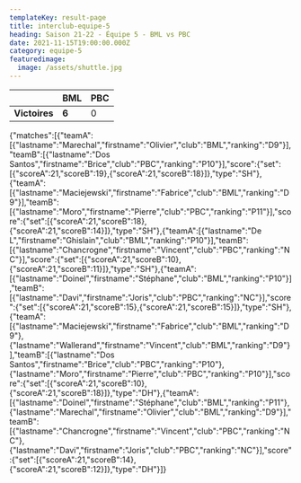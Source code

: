 ```yaml
---
templateKey: result-page
title: interclub-equipe-5
heading: Saison 21-22 - Équipe 5 - BML vs PBC
date: 2021-11-15T19:00:00.000Z
category: equipe-5
featuredimage:
  image: /assets/shuttle.jpg
---
```

|               | BML   | PBC |
| ------------- | ----- | --- |
| **Victoires** | **6** | 0   |

<scoreboard>{"matches":[{"teamA":[{"lastname":"Marechal","firstname":"Olivier","club":"BML","ranking":"D9"}],"teamB":[{"lastname":"Dos Santos","firstname":"Brice","club":"PBC","ranking":"P10"}],"score":{"set":[{"scoreA":21,"scoreB":19},{"scoreA":21,"scoreB":18}]},"type":"SH"},{"teamA":[{"lastname":"Maciejewski","firstname":"Fabrice","club":"BML","ranking":"D9"}],"teamB":[{"lastname":"Moro","firstname":"Pierre","club":"PBC","ranking":"P11"}],"score":{"set":[{"scoreA":21,"scoreB":18},{"scoreA":21,"scoreB":14}]},"type":"SH"},{"teamA":[{"lastname":"De L","firstname":"Ghislain","club":"BML","ranking":"P10"}],"teamB":[{"lastname":"Chancrogne","firstname":"Vincent","club":"PBC","ranking":"NC"}],"score":{"set":[{"scoreA":21,"scoreB":10},{"scoreA":21,"scoreB":11}]},"type":"SH"},{"teamA":[{"lastname":"Doinel","firstname":"Stéphane","club":"BML","ranking":"P10"}],"teamB":[{"lastname":"Davi","firstname":"Joris","club":"PBC","ranking":"NC"}],"score":{"set":[{"scoreA":21,"scoreB":15},{"scoreA":21,"scoreB":15}]},"type":"SH"},{"teamA":[{"lastname":"Maciejewski","firstname":"Fabrice","club":"BML","ranking":"D9"},{"lastname":"Wallerand","firstname":"Vincent","club":"BML","ranking":"D9"}],"teamB":[{"lastname":"Dos Santos","firstname":"Brice","club":"PBC","ranking":"P10"},{"lastname":"Moro","firstname":"Pierre","club":"PBC","ranking":"P10"}],"score":{"set":[{"scoreA":21,"scoreB":10},{"scoreA":21,"scoreB":18}]},"type":"DH"},{"teamA":[{"lastname":"Doinel","firstname":"Stéphane","club":"BML","ranking":"P11"},{"lastname":"Marechal","firstname":"Olivier","club":"BML","ranking":"D9"}],"teamB":[{"lastname":"Chancrogne","firstname":"Vincent","club":"PBC","ranking":"NC"},{"lastname":"Davi","firstname":"Joris","club":"PBC","ranking":"NC"}],"score":{"set":[{"scoreA":21,"scoreB":14},{"scoreA":21,"scoreB":12}]},"type":"DH"}]}</scoreboard>